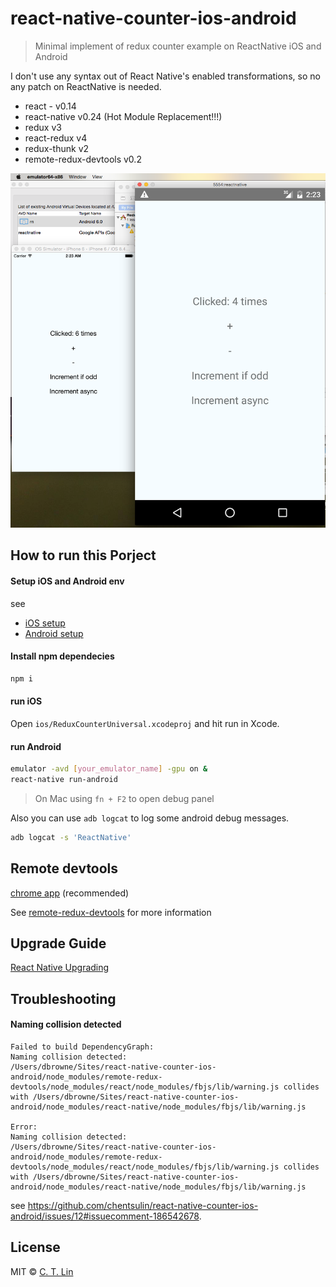# react-native-counter-ios-android

> Minimal implement of redux counter example on ReactNative iOS and Android

I don't use any syntax out of React Native's enabled transformations, so no any patch on ReactNative is needed.

- react - v0.14
- react-native v0.24 (Hot Module Replacement!!!)
- redux v3
- react-redux v4
- redux-thunk v2
- remote-redux-devtools v0.2

![](demo.png)

## How to run this Porject

#### Setup iOS and Android env

see

- [iOS setup](https://facebook.github.io/react-native/docs/getting-started.html#ios-setup)
- [Android setup](https://facebook.github.io/react-native/docs/android-setup.html#content)

#### Install npm dependecies

```sh
npm i
```

#### run iOS

Open `ios/ReduxCounterUniversal.xcodeproj` and hit run in Xcode.

#### run Android

```sh
emulator -avd [your_emulator_name] -gpu on &
react-native run-android
```

> On Mac using `fn + F2` to open debug panel

Also you can use `adb logcat` to log some android debug messages.

```sh
adb logcat -s 'ReactNative'
```

## Remote devtools

[chrome app](https://chrome.google.com/webstore/detail/remotedev/faicmgpfiaijcedapokpbdejaodbelph) (recommended)

See [remote-redux-devtools](https://github.com/zalmoxisus/remote-redux-devtools) for more information

## Upgrade Guide

[React Native Upgrading](http://facebook.github.io/react-native/docs/upgrading.html)

## Troubleshooting

#### Naming collision detected

```
Failed to build DependencyGraph:
Naming collision detected:
/Users/dbrowne/Sites/react-native-counter-ios-android/node_modules/remote-redux-devtools/node_modules/react/node_modules/fbjs/lib/warning.js collides with /Users/dbrowne/Sites/react-native-counter-ios-android/node_modules/react-native/node_modules/fbjs/lib/warning.js

Error:
Naming collision detected:
/Users/dbrowne/Sites/react-native-counter-ios-android/node_modules/remote-redux-devtools/node_modules/react/node_modules/fbjs/lib/warning.js collides with /Users/dbrowne/Sites/react-native-counter-ios-android/node_modules/react-native/node_modules/fbjs/lib/warning.js
```

see https://github.com/chentsulin/react-native-counter-ios-android/issues/12#issuecomment-186542678.

## License
MIT © [C. T. Lin](https://github.com/chentsulin)
